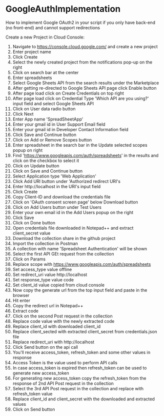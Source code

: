 # GoogleAuthImplementation
How to implement Google OAuth2 in your script if you only have back-end (no front-end) and cannot support redirections


Create a new Project in Cloud Console:
1. Navigate to https://console.cloud.google.com/ and create a new project
2. Enter project name
3. Click Create
4. Select the newly created project from the notifications pop-up on the right
5. Click on search bar at the center
6. Enter spreadsheets
7. Select Google Sheets API from the search results under the Marketplace
8. After getting re-directed to Google Sheets API page click Enable button
9. After page load click on Create Credentials on top right
10. After page load click on Credential Type 'Which API are you using?' input field and select Google Sheets API
11. Click on User data radio button
12. Click Next
13. Enter App name 'SpreadSheetApp'
14. Enter your gmail id in User Support Email field
15. Enter your gmail id in Developer Contact Information field
16. Click Save and Continue button
17. Click on Add or Remove Scopes button
18. Enter spreadsheet in the search bar in the Update selected scopes popup on right
19. Find 'https://www.googleapis.com/auth/spreadsheets' in the results and click on the checkbox to select it
20. Click on Update button
21. Click on Save and Continue button
22. Select Application type 'Web Application'
23. Click Add URI button under 'Authorized redirect URI's
24. Enter http://localhost in the URI's input field
25. Click Create
26. Copy Client-ID and download the credentials file
27. Click on 'OAuth consent screen page' below Download button
28. Click on Add Users button under Test Users
29. Enter your own email id in the Add Users popup on the right
30. Click Save
31. Click on Done button
32. Open credentials file downloaded in Notepad++ and extract client_secret value
33. Download the collection share in the github project
34. Import the collection in Postman
35. A collection with name 'Spreadsheet Authentication' will be shown
36. Select the first API GEt request from the collection
37. Click on Params
38. Replace scope with https://www.googleapis.com/auth/spreadsheets
39. Set access_type value offline
40. Set redirect_uri value http://localhost
41. Set response_type value code
42. Set client_id value copied from cloud console
43. Now copy the generate url from the top input field and paste in the browser
44. Hit enter
45. Copy the redirect url in Notepad++
46. Extract code
47. Click on the second Post request in the collection
48. Replace code value with the newly extracted code
49. Replace client_id with downloaded client_id
50. Replace client_sected with extracted client_secret from credentials.json file
51. Replace redirect_uri with http://localhost
52. Click Send button on the api call
53. You'll receive access_token, refresh_token and some other values in response
54. Access Token is the value used to perform API calls
55. In case access_token is expired then refresh_token can be used to generate new access_token
56. For generating new access_token copy the refresh_token from the response of 2nd API Post request in the collection
57. Select the 3rd API Post request in the collection and replace with refresh_token value
58. Replace client_id and client_secret with the downloaded and extracted values
59. Click on Send button
